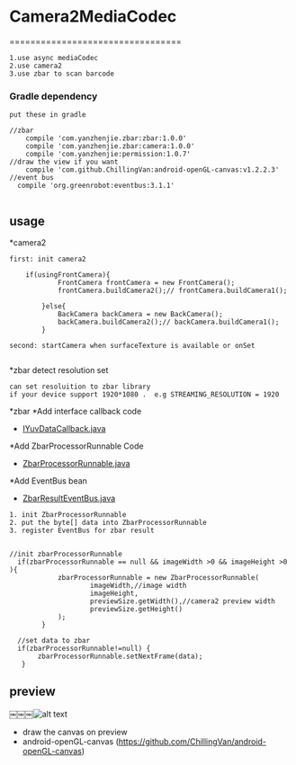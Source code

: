 # Camera2MediaCodec
=================================
 
```
1.use async mediaCodec
2.use camera2
3.use zbar to scan barcode
```

### Gradle dependency
````````
put these in gradle

//zbar
    compile 'com.yanzhenjie.zbar:zbar:1.0.0'
    compile 'com.yanzhenjie.zbar:camera:1.0.0'
    compile 'com.yanzhenjie:permission:1.0.7'
//draw the view if you want
    compile 'com.github.ChillingVan:android-openGL-canvas:v1.2.2.3'
//event bus 
  compile 'org.greenrobot:eventbus:3.1.1'
  
````````

usage
-------

*camera2
`````
first: init camera2
   
    if(usingFrontCamera){
            FrontCamera frontCamera = new FrontCamera();
            frontCamera.buildCamera2();// frontCamera.buildCamera1();

        }else{
            BackCamera backCamera = new BackCamera();
            backCamera.buildCamera2();// backCamera.buildCamera1();
        }
        
second: startCamera when surfaceTexture is available or onSet
  
``````



*zbar detect resolution set
````
can set resoluition to zbar library
if your device support 1920*1080 .  e.g STREAMING_RESOLUTION = 1920

`````


*zbar
  *Add interface callback code
  * [IYuvDataCallback.java](app/src/main/java/com/example/kuohsuan/camera2mediacodec/Interface/IYuvDataCallback.java)
  
  *Add ZbarProcessorRunnable Code
  * [ZbarProcessorRunnable.java](Camera2MediaCodec/app/src/main/java/com/example/kuohsuan/camera2mediacodec/ZbarProcessorRunnable.java)
  
  *Add EventBus bean
  * [ZbarResultEventBus.java](Camera2MediaCodec/app/src/main/java/com/example/kuohsuan/camera2mediacodec/myeventbus/ZbarResultEventBus.java)
 
 `````
 1. init ZbarProcessorRunnable
 2. put the byte[] data into ZbarProcessorRunnable
 3. register EventBus for zbar result 
  
`````
  
`````
//init zbarProcessorRunnable
  if(zbarProcessorRunnable == null && imageWidth >0 && imageHeight >0 ){
            zbarProcessorRunnable = new ZbarProcessorRunnable(
                    imageWidth,//image width 
                    imageHeight,
                    previewSize.getWidth(),//camera2 preview width 
                    previewSize.getHeight()
            );
        }
        
  //set data to zbar
  if(zbarProcessorRunnable!=null) {
       zbarProcessorRunnable.setNextFrame(data);
   }  
`````


preview 
-----
￼￼￼![alt text](https://serving.photos.photobox.com/314167626a7d55376ab63d583d9df972d8aa18ff8601dd85abc2f4b2b5e02e352335433c.jpg)
* draw the canvas on preview 
* android-openGL-canvas (https://github.com/ChillingVan/android-openGL-canvas)

